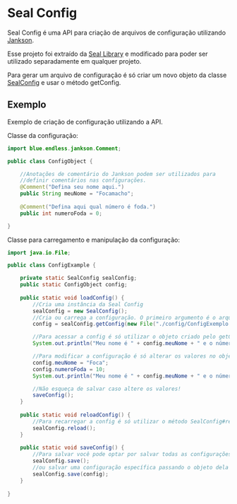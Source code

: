 # Seal Config
Seal Config é uma API para criação de arquivos de configuração utilizando [Jankson](https://github.com/falkreon/Jankson).

Esse projeto foi extraído da [Seal Library](https://github.com/Seal-Island/Seal-Library) e modificado para poder ser utilizado separadamente em qualquer projeto.

Para gerar um arquivo de configuração é só criar um novo objeto da classe [SealConfig](https://github.com/Seal-Island/Seal-Config/blob/main/src/main/java/com/focamacho/sealconfig/SealConfig.java) e usar o método getConfig.

## Exemplo
Exemplo de criação de configuração utilizando a API.

Classe da configuração:
```java
import blue.endless.jankson.Comment;

public class ConfigObject {

    //Anotações de comentário do Jankson podem ser utilizados para
    //definir comentários nas configurações.
    @Comment("Defina seu nome aqui.")
    public String meuNome = "Focamacho";
    
    @Comment("Defina aqui qual número é foda.")
    public int numeroFoda = 0;

}
```
Classe para carregamento e manipulação da configuração:
```java
import java.io.File;

public class ConfigExample {

    private static SealConfig sealConfig;
    public static ConfigObject config;
    
    public static void loadConfig() {
        //Cria uma instância da Seal Config
        sealConfig = new SealConfig();
        //Cria ou carrega a configuração. O primeiro argumento é o arquivo de configuração, e o segundo a classe da configuração.
        config = sealConfig.getConfig(new File("./config/ConfigExemplo.json"), ConfigObject.class);

        //Para acessar a config é só utilizar o objeto criado pelo getConfig.
        System.out.println("Meu nome é " + config.meuNome + " e o número mais foda é o " + config.numeroFoda);

        //Para modificar a configuração é só alterar os valores no objeto.
        config.meuNome = "Foca";
        config.numeroFoda = 10;
        System.out.println("Meu nome é " + config.meuNome + " e o número mais foda é o " + config.numeroFoda);

        //Não esqueça de salvar caso altere os valores!
        saveConfig();
    }
    
    public static void reloadConfig() {
        //Para recarregar a config é só utilizar o método SealConfig#reload.
        sealConfig.reload();
    }
    
    public static void saveConfig() {
        //Para salvar você pode optar por salvar todas as configurações criados usando SealConfig#save.
        sealConfig.save();
        //ou salvar uma configuração específica passando o objeto dela no método
        sealConfig.save(config);
    }
    
}
```